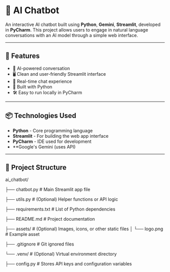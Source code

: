 # 🤖 AI Chatbot

An interactive AI chatbot built using **Python**, **Gemini**, **Streamlit**, developed in **PyCharm**. This project allows users to engage in natural language conversations with an AI model through a simple web interface.

---

## 🚀 Features

- 🧠 AI-powered conversation
- 🖥️ Clean and user-friendly Streamlit interface
- 💬 Real-time chat experience
- 🐍 Built with Python
- 🛠️ Easy to run locally in PyCharm

---

## 📦 Technologies Used

- **Python** - Core programming language
- **Streamlit** - For building the web app interface
- **PyCharm** - IDE used for development
- **Google's Gemini (uses API)

---

## 📁 Project Structure
ai_chatbot/

├── chatbot.py           # Main Streamlit app file

├── utils.py             # (Optional) Helper functions or API logic

├── requirements.txt     # List of Python dependencies

├── README.md            # Project documentation

├── assets/              # (Optional) Images, icons, or other static files
│   └── logo.png         # Example asset

├── .gitignore           # Git ignored files

└── .venv/               # (Optional) Virtual environment directory

├── config.py            # Stores API keys and configuration variables

